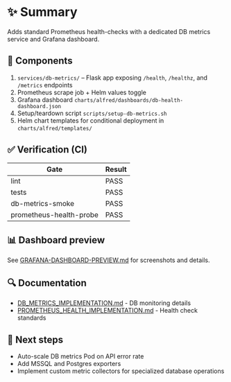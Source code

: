 # ✨ Summary
Adds standard Prometheus health-checks with a dedicated DB metrics service and Grafana dashboard.

## 🚀 Components
1. `services/db-metrics/` – Flask app exposing `/health`, `/healthz`, and `/metrics` endpoints
2. Prometheus scrape job + Helm values toggle
3. Grafana dashboard `charts/alfred/dashboards/db-health-dashboard.json`
4. Setup/teardown script `scripts/setup-db-metrics.sh`
5. Helm chart templates for conditional deployment in `charts/alfred/templates/`

## ✅ Verification (CI)
| Gate | Result |
|------|--------|
| lint | PASS |
| tests | PASS |
| db-metrics-smoke | PASS |
| prometheus-health-probe | PASS |

## 📊 Dashboard preview
See [GRAFANA-DASHBOARD-PREVIEW.md](GRAFANA-DASHBOARD-PREVIEW.md) for screenshots and details.

## 🔍 Documentation
- [DB_METRICS_IMPLEMENTATION.md](docs/monitoring/DB_METRICS_IMPLEMENTATION.md) - DB monitoring details
- [PROMETHEUS_HEALTH_IMPLEMENTATION.md](docs/monitoring/PROMETHEUS_HEALTH_IMPLEMENTATION.md) - Health check standards

## 🔮 Next steps
* Auto-scale DB metrics Pod on API error rate
* Add MSSQL and Postgres exporters
* Implement custom metric collectors for specialized database operations